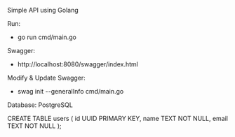 Simple API using Golang

Run:
- go run cmd/main.go

Swagger:
- http://localhost:8080/swagger/index.html

Modify & Update Swagger:
- swag init --generalInfo cmd/main.go


Database: PostgreSQL

CREATE TABLE users (
    id UUID PRIMARY KEY,
    name TEXT NOT NULL,
    email TEXT NOT NULL
);